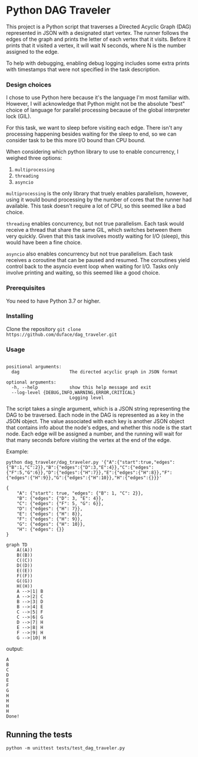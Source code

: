 # Python DAG Traveler

This project is a Python script that traverses a Directed Acyclic Graph (DAG) represented in JSON with a designated start vertex.
The runner follows the edges of the graph and prints the letter of each vertex that it visits. Before it prints that it visited a vertex, it will wait N seconds, where N is the number assigned to the edge.

To help with debugging, enabling debug logging includes some extra prints with timestamps that were not specified in the task description.


### Design choices
I chose to use Python here because it's the language I'm most familiar with. However, I will acknowledge that Python might not be the absolute "best" choice of language for parallel processing because of the global interpreter lock (GIL).

For this task, we want to sleep before visiting each edge. There isn't any processing happening besides waiting for the sleep to end, so we can consider task to be this more I/O bound than CPU bound.

When considering which python library to use to enable concurrency, I weighed three options: 
1. `multiprocessing`
2. `threading`
3. `asyncio`

`multiprocessing` is the only library that truely enables parallelism, however, using it would bound processing by the number of cores that the runner had available. This task doesn't require a lot of CPU, so this seemed like a bad choice.

`threading` enables concurrency, but not true parallelism. Each task would receive a thread that share the same GIL, which switches between them very quickly. Given that this task involves mostly waiting for I/O (sleep), this would have been a fine choice.

`asyncio` also enables concurrency but not true parallelism. Each task receives a coroutine that can be paused and resumed. The coroutines yield control back to the asyncio event loop when waiting for I/O. Tasks only involve printing and waiting, so this seemed like a good choice.

### Prerequisites

You need to have Python 3.7 or higher.

### Installing
Clone the repository 
`git clone https://github.com/duface/dag_traveler.git`

### Usage
```usage: dag_traveler.py [-h] [--log-level {DEBUG,INFO,WARNING,ERROR,CRITICAL}] dag

positional arguments:
  dag                   The directed acyclic graph in JSON format

optional arguments:
  -h, --help            show this help message and exit
  --log-level {DEBUG,INFO,WARNING,ERROR,CRITICAL}
                        Logging level
```

The script takes a single argument, which is a JSON string representing the DAG to be traversed. Each node in the DAG is represented as a key in the JSON object. The value associated with each key is another JSON object that contains info about the node's edges, and whether this node is the start node. Each edge will be assigned a number, and the running will wait for that many seconds before visiting the vertex at the end of the edge.

Example:
```
python dag_traveler/dag_traveler.py '{"A":{"start":true,"edges":{"B":1,"C":2}},"B":{"edges":{"D":3,"E":4}},"C":{"edges":{"F":5,"G":6}},"D":{"edges":{"H":7}},"E":{"edges":{"H":8}},"F":{"edges":{"H":9}},"G":{"edges":{"H":10}},"H":{"edges":{}}}'
```
```
{
    "A": {"start": true, "edges": {"B": 1, "C": 2}},
    "B": {"edges": {"D": 3, "E": 4}},
    "C": {"edges": {"F": 5, "G": 6}},
    "D": {"edges": {"H": 7}},
    "E": {"edges": {"H": 8}},
    "F": {"edges": {"H": 9}},
    "G": {"edges": {"H": 10}},
    "H": {"edges": {}}
}
```
```mermaid
graph TD
    A((A))
    B((B))
    C((C))
    D((D))
    E((E))
    F((F))
    G((G))
    H((H))
    A -->|1| B
    A -->|2| C
    B -->|3| D
    B -->|4| E
    C -->|5| F
    C -->|6| G
    D -->|7| H
    E -->|8| H
    F -->|9| H
    G -->|10| H
```

output: 
```
A
B
C
D
E
F
G
H
H
H
H
Done!
```
## Running the tests
`python -m unittest tests/test_dag_traveler.py`
